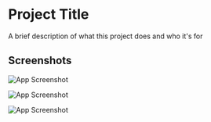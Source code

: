 
# Project Title

A brief description of what this project does and who it's for


## Screenshots

![App Screenshot](https://github.com/1922riyajogani/sereenshort/blob/main/book1.jpeg)

![App Screenshot](https://github.com/1922riyajogani/sereenshort/blob/main/book2.jpeg)

![App Screenshot](https://github.com/1922riyajogani/sereenshort/blob/main/book3.jpeg)